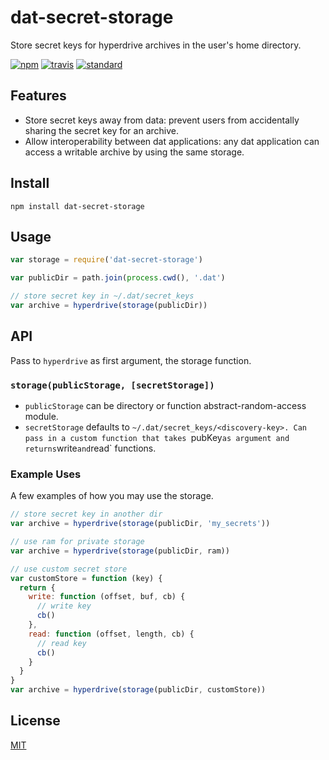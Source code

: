 # dat-secret-storage

Store secret keys for hyperdrive archives in the user's home directory.

[![npm][npm-image]][npm-url]
[![travis][travis-image]][travis-url]
[![standard][standard-image]][standard-url]

## Features

* Store secret keys away from data: prevent users from accidentally sharing the secret key for an archive.
* Allow interoperability between dat applications: any dat application can access a writable archive by using the same storage.

## Install

```
npm install dat-secret-storage
```

## Usage

```js
var storage = require('dat-secret-storage')

var publicDir = path.join(process.cwd(), '.dat')

// store secret key in ~/.dat/secret_keys
var archive = hyperdrive(storage(publicDir)) 
```

## API

Pass to `hyperdrive` as first argument, the storage function.

### `storage(publicStorage, [secretStorage])`

* `publicStorage` can be directory or function abstract-random-access module.
* `secretStorage` defaults to `~/.dat/secret_keys/<discovery-key>. Can pass in a custom function that takes `pubKey` as argument and returns `write` and `read` functions.

### Example Uses

A few examples of how you may use the storage.

```js
// store secret key in another dir
var archive = hyperdrive(storage(publicDir, 'my_secrets'))

// use ram for private storage
var archive = hyperdrive(storage(publicDir, ram))

// use custom secret store
var customStore = function (key) {
  return {
    write: function (offset, buf, cb) {
      // write key
      cb()
    },
    read: function (offset, length, cb) {
      // read key
      cb()
    }
  }
}
var archive = hyperdrive(storage(publicDir, customStore))
```

## License

[MIT](LICENSE.md)

[npm-image]: https://img.shields.io/npm/v/dat-secret-storage.svg?style=flat-square
[npm-url]: https://www.npmjs.com/package/dat-secret-storage
[travis-image]: https://img.shields.io/travis/joehand/dat-secret-storage.svg?style=flat-square
[travis-url]: https://travis-ci.org/joehand/dat-secret-storage
[standard-image]: https://img.shields.io/badge/code%20style-standard-brightgreen.svg?style=flat-square
[standard-url]: http://npm.im/standard
